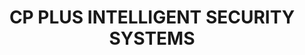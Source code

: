 ---
title: "CP PLUS INTELLIGENT SECURITY SYSTEMS"
url: /kasaragod/cp-plus-intelligent-security-systems/
shop: shop
---